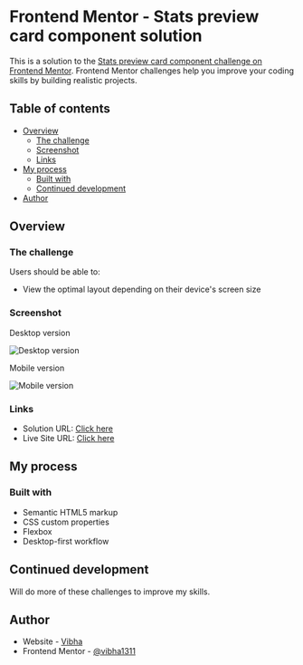 # Frontend Mentor - Stats preview card component solution

This is a solution to the [Stats preview card component challenge on Frontend Mentor](https://www.frontendmentor.io/challenges/stats-preview-card-component-8JqbgoU62). Frontend Mentor challenges help you improve your coding skills by building realistic projects.

## Table of contents

- [Overview](#overview)
  - [The challenge](#the-challenge)
  - [Screenshot](#screenshot)
  - [Links](#links)
- [My process](#my-process)
  - [Built with](#built-with)
  - [Continued development](#continued-development)
- [Author](#author)


## Overview

### The challenge

Users should be able to:

- View the optimal layout depending on their device's screen size

### Screenshot

Desktop version

![Desktop version
](https://github.com/vibha1311/vibha1311.github.io/blob/main/screenshot/desktop-version.png)


Mobile version

![Mobile version
](https://github.com/vibha1311/vibha1311.github.io/blob/main/screenshot/mobile-version.png)



### Links

- Solution URL: [Click here](https://github.com/vibha1311/vibha1311.github.io)
- Live Site URL: [Click here](https://vibha1311.github.io/)

## My process

### Built with

- Semantic HTML5 markup
- CSS custom properties
- Flexbox
- Desktop-first workflow

## Continued development


Will do more of these challenges to improve my skills.

## Author

- Website - [Vibha](https://www.your-site.com)
- Frontend Mentor - [@vibha1311](https://www.frontendmentor.io/profile/yourusername)
